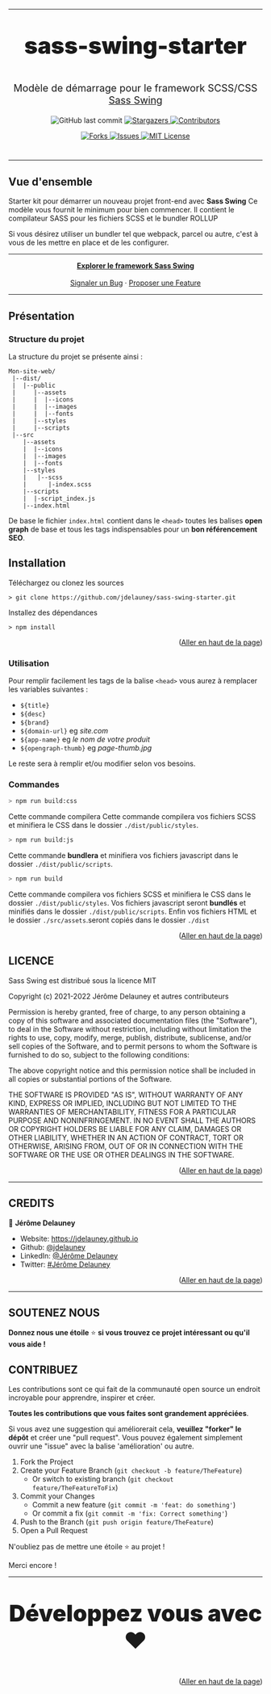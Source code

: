 ----
#
<p align="center" style="font-size:3.2em; font-weight:900;">
sass-swing-starter
</p>

<p align="center" style="font-size:1.4em">
Modèle de démarrage pour le framework SCSS/CSS <a href="https://github.com/jdelauney/sass-swing-starter.git">Sass Swing</a>
</p>

<p align="center"> 
  <img alt="GitHub last commit" src="https://img.shields.io/github/last-commit/jdelauney/sass-swing-starter?style=for-the-badge">  
  <a href="https://github.com/jdelauney/sass-swing-starter/stargazers">
    <img alt="Stargazers" src="https://img.shields.io/github/stars/jdelauney/sass-swing-starter.svg?style=for-the-badge">
  </a>
  <a href="https://github.com/jdelauney/sass-swing-starter/graphs/contributors">
    <img alt="Contributors" src="https://img.shields.io/github/contributors/jdelauney/sass-swing-starter.svg?style=for-the-badge">
  </a>
</p>
<p align="center">
  <a href="https://github.com/jdelauney/sass-swing-starter/network/members">
    <img alt="Forks" src="https://img.shields.io/github/forks/jdelauney/sass-swing-starter.svg?style=for-the-badge">
  </a>
  <a href="https://github.com/jdelauney/sass-swing-starter/issues">
    <img alt="Issues" src="https://img.shields.io/github/issues/jdelauney/sass-swing-starter.svg?style=for-the-badge">
  </a> 
  <a href="https://github.com/jdelauney/sass-swing-starter/blob/master/LICENSE">
    <img alt="MIT License" src="https://img.shields.io/github/license/jdelauney/sass-swing-starter.svg?style=for-the-badge">
  </a>
</p>

#

----

## Vue d'ensemble
Starter kit pour démarrer un nouveau projet front-end avec **Sass Swing**
Ce modèle vous fournit le minimum pour bien commencer.
Il contient le compilateur SASS pour les fichiers SCSS et le bundler ROLLUP

Si vous désirez utiliser un bundler tel que webpack, parcel ou autre, c'est à vous de les mettre en place et de les configurer.

----

<p align="center">
  <a href="https://jdelauney.github.io/sass-swing/"><strong>Explorer le framework Sass Swing</strong></a>
  <br />
  <br />
  <a href="https://github.com/jdelauney/sass-swing-starter/issues">Signaler un Bug</a>
  ·
  <a href="https://github.com/jdelauney/sass-swing-starter/issues">Proposer une Feature</a>
  <br />
</p>
<hr/>

## Présentation


### Structure du projet

La structure du projet se présente ainsi :
```
Mon-site-web/
 |--dist/
 |  |--public
 |     |--assets
 |     |  |--icons
 |     |  |--images
 |     |  |--fonts
 |     |--styles
 |     |--scripts		
 |--src
    |--assets
    |  |--icons
    |  |--images
    |  |--fonts
    |--styles
    |   |--scss     
    |      |-index.scss
    |--scripts
    |  |-script_index.js
    |--index.html

```

De base le fichier `index.html` contient dans le `<head>` toutes les balises **open graph** de base et tous les tags indispensables pour un **bon référencement SEO**.

## Installation
Téléchargez ou clonez les sources
```shell
> git clone https://github.com/jdelauney/sass-swing-starter.git
```
Installez des dépendances
```shell
> npm install
```
<p align="right">(<a href="#top">Aller en haut de la page</a>)</p>

### Utilisation

Pour remplir facilement les tags de la balise `<head>` vous aurez à remplacer les variables suivantes :
- `${title}`
- `${desc}`
- `${brand}`
- `${domain-url}` eg _site.com_
- `${app-name}` eg _le nom de votre produit_
- `${opengraph-thumb}` eg _page-thumb.jpg_

Le reste sera à remplir et/ou modifier selon vos besoins.

### Commandes

```sh
> npm run build:css
```
Cette commande compilera Cette commande compilera vos fichiers SCSS et minifiera le CSS dans le dossier `./dist/public/styles`.

```sh
> npm run build:js
```
Cette commande  __bundlera__ et minifiera vos fichiers javascript dans le dossier `./dist/public/scripts`.

```sh
> npm run build
```
Cette commande compilera vos fichiers SCSS et minifiera le CSS dans le dossier `./dist/public/styles`.
Vos fichiers javascript seront __bundlés__ et minifiés dans le dossier `./dist/public/scripts`.
Enfin vos fichiers HTML et le dossier `./src/assets`.seront copiés dans le dossier `./dist`

<p align="right">(<a href="#top">Aller en haut de la page</a>)</p>

## LICENCE

Sass Swing est distribué sous la licence MIT

Copyright (c) 2021-2022 Jérôme Delauney et autres contributeurs

Permission is hereby granted, free of charge, to any person obtaining a copy of this software and associated documentation files (the "Software"), to deal in the Software without restriction, including without limitation the rights to use, copy, modify, merge, publish, distribute, sublicense, and/or sell copies of the Software, and to permit persons to whom the Software is furnished to do so, subject to the following conditions:

The above copyright notice and this permission notice shall be included in all copies or substantial portions of the Software.

THE SOFTWARE IS PROVIDED "AS IS", WITHOUT WARRANTY OF ANY KIND, EXPRESS OR IMPLIED, INCLUDING BUT NOT LIMITED TO THE WARRANTIES OF MERCHANTABILITY, FITNESS FOR A PARTICULAR PURPOSE AND NONINFRINGEMENT. IN NO EVENT SHALL THE AUTHORS OR COPYRIGHT HOLDERS BE LIABLE FOR ANY CLAIM, DAMAGES OR OTHER LIABILITY, WHETHER IN AN ACTION OF CONTRACT, TORT OR OTHERWISE, ARISING FROM, OUT OF OR IN CONNECTION WITH THE SOFTWARE OR THE USE OR OTHER DEALINGS IN THE SOFTWARE.

<p align="right">(<a href="#top">Aller en haut de la page</a>)</p>
<hr>

## CREDITS

👤 **Jérôme Delauney**

* Website: https://jdelauney.github.io
* Github: [@jdelauney](https://github.com/jdelauney)
* LinkedIn: [@Jérôme Delauney](https://www.linkedin.com/in/jérôme-delauney-802994bb/)
* Twitter: [#Jérôme Delauney](https://twitter.com/JeromeDelauney)

<p align="right">(<a href="#top">Aller en haut de la page</a>)</p>
<hr>

## SOUTENEZ NOUS

**Donnez nous une étoile** ⭐️ **si vous trouvez ce projet intéressant ou qu'il vous aide !**

## CONTRIBUEZ

Les contributions sont ce qui fait de la communauté open source un endroit incroyable pour apprendre, inspirer et créer.

**Toutes les contributions que vous faites sont grandement appréciées**.

Si vous avez une suggestion qui améliorerait cela, **veuillez "forker" le dépôt** et créer une "pull request". Vous pouvez également simplement ouvrir une "issue" avec la balise 'amélioration' ou autre.

1. Fork the Project
2. Create your Feature Branch (`git checkout -b feature/TheFeature`)
    * Or switch to existing branch (`git checkout feature/TheFeatureToFix`)
3. Commit your Changes
    * Commit a new feature (`git commit -m 'feat: do something'`)
    * Or commit a fix (`git commit -m 'fix: Correct something'`)
4. Push to the Branch (`git push origin feature/TheFeature`)
5. Open a Pull Request

N'oubliez pas de mettre une étoile ⭐️ au projet !

Merci encore !

<hr/>
<p align="center" style="font-size:3.2em; font-weight:900;">
Développez vous avec ❤️
</p>

<p align="right">(<a href="#top">Aller en haut de la page</a>)</p>
